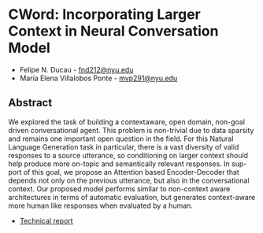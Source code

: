 # CWord: Incorporating Larger Context in Neural Conversation Model

* Felipe N. Ducau - fnd212@nyu.edu
* María Elena Villalobos Ponte - mvp291@nyu.edu

## Abstract

We explored the task of building a contextaware, open domain, non-goal driven conversational agent. This problem is non-trivial due to data sparsity and remains one important open question in the field. For this Natural Language Generation task in particular, there is a vast diversity of valid responses to a source utterance, so conditioning on larger context should help produce more on-topic and semantically relevant responses. In sup-
port of this goal, we propose an Attention based Encoder-Decoder that depends not only
on the previous utterance, but also in the conversational context. Our proposed model performs similar to non-context aware architectures in terms of automatic evaluation, but generates context-aware more human like responses when evaluated by a human.

* [Technical report](/CWord_fnd212_mvp291.pdf)